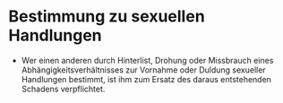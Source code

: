 # Bestimmung zu sexuellen Handlungen

- Wer einen anderen durch Hinterlist, Drohung oder Missbrauch eines Abhängigkeitsverhältnisses zur Vornahme oder Duldung sexueller Handlungen bestimmt, ist ihm zum Ersatz des daraus entstehenden Schadens verpflichtet.


